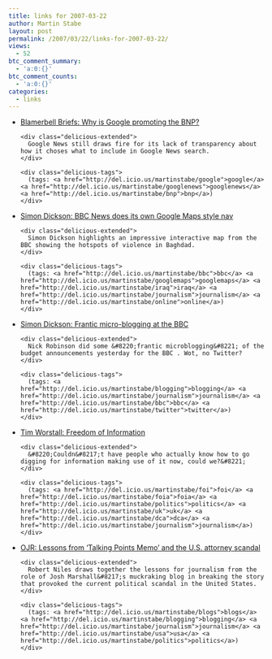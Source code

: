 ```yaml
---
title: links for 2007-03-22
author: Martin Stabe
layout: post
permalink: /2007/03/22/links-for-2007-03-22/
views:
  - 52
btc_comment_summary:
  - 'a:0:{}'
btc_comment_counts:
  - 'a:0:{}'
categories:
  - links
---
```

<ul class="delicious">
  <li>
    <div class="delicious-link">
      <a href="http://blamerbellbriefs.blogspot.com/2007/03/why-is-google-promoting-bnp.html">Blamerbell Briefs: Why is Google promoting the BNP?</a>
    </div>
    
    <div class="delicious-extended">
      Google News still draws fire for its lack of transparency about how it choses what to include in Google News search.
    </div>
    
    <div class="delicious-tags">
      (tags: <a href="http://del.icio.us/martinstabe/google">google</a> <a href="http://del.icio.us/martinstabe/googlenews">googlenews</a> <a href="http://del.icio.us/martinstabe/bnp">bnp</a>)
    </div>
  </li>
  
  <li>
    <div class="delicious-link">
      <a href="http://simondickson.wordpress.com/2007/03/20/bbc-news-does-its-own-google-maps-style-nav/">Simon Dickson: BBC News does its own Google Maps style nav</a>
    </div>
    
    <div class="delicious-extended">
      Simon Dickson highlights an impressive interactive map from the BBC showing the hotspots of violence in Baghdad.
    </div>
    
    <div class="delicious-tags">
      (tags: <a href="http://del.icio.us/martinstabe/bbc">bbc</a> <a href="http://del.icio.us/martinstabe/googlemaps">googlemaps</a> <a href="http://del.icio.us/martinstabe/iraq">iraq</a> <a href="http://del.icio.us/martinstabe/journalism">journalism</a> <a href="http://del.icio.us/martinstabe/online">online</a>)
    </div>
  </li>
  
  <li>
    <div class="delicious-link">
      <a href="http://simondickson.wordpress.com/2007/03/21/frantic-micro-blogging-at-the-bbc/">Simon Dickson: Frantic micro-blogging at the BBC</a>
    </div>
    
    <div class="delicious-extended">
      Nick Robinson did some &#8220;frantic microblogging&#8221; of the budget announcements yesterday for the BBC . Wot, no Twitter?
    </div>
    
    <div class="delicious-tags">
      (tags: <a href="http://del.icio.us/martinstabe/blogging">blogging</a> <a href="http://del.icio.us/martinstabe/journalism">journalism</a> <a href="http://del.icio.us/martinstabe/bbc">bbc</a> <a href="http://del.icio.us/martinstabe/twitter">twitter</a>)
    </div>
  </li>
  
  <li>
    <div class="delicious-link">
      <a href="http://timworstall.typepad.com/timworstall/2007/03/freedom_of_info.html">Tim Worstall: Freedom of Information</a>
    </div>
    
    <div class="delicious-extended">
      &#8220;Couldn&#8217;t have people who actually know how to go digging for information making use of it now, could we?&#8221;
    </div>
    
    <div class="delicious-tags">
      (tags: <a href="http://del.icio.us/martinstabe/foi">foi</a> <a href="http://del.icio.us/martinstabe/foia">foia</a> <a href="http://del.icio.us/martinstabe/politics">politics</a> <a href="http://del.icio.us/martinstabe/uk">uk</a> <a href="http://del.icio.us/martinstabe/dca">dca</a> <a href="http://del.icio.us/martinstabe/journalism">journalism</a>)
    </div>
  </li>
  
  <li>
    <div class="delicious-link">
      <a href="http://www.ojr.org/ojr/stories/070320niles/">OJR: Lessons from &#8216;Talking Points Memo&#8217; and the U.S. attorney scandal</a>
    </div>
    
    <div class="delicious-extended">
      Robert Niles draws together the lessons for journalism from the role of Josh Marshall&#8217;s muckraking blog in breaking the story that provoked the current political scandal in the United States.
    </div>
    
    <div class="delicious-tags">
      (tags: <a href="http://del.icio.us/martinstabe/blogs">blogs</a> <a href="http://del.icio.us/martinstabe/blogging">blogging</a> <a href="http://del.icio.us/martinstabe/journalism">journalism</a> <a href="http://del.icio.us/martinstabe/usa">usa</a> <a href="http://del.icio.us/martinstabe/politics">politics</a>)
    </div>
  </li>
</ul>